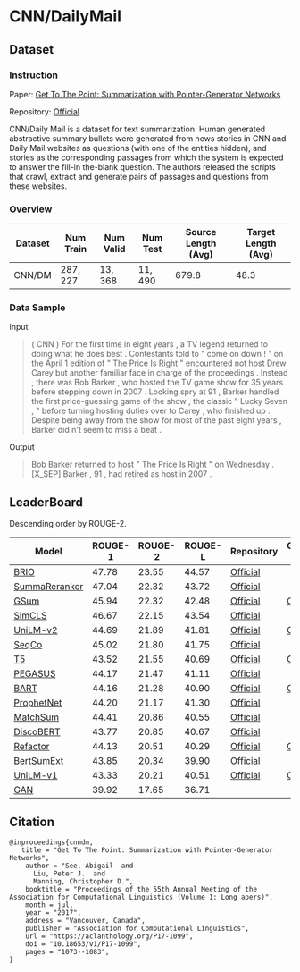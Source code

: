 # CNN/DailyMail

## Dataset

### Instruction

Paper: [Get To The Point: Summarization with Pointer-Generator Networks](https://arxiv.org/abs/1704.04368)

Repository: [Official](https://github.com/abisee/cnn-dailymail)

CNN/Daily Mail is a dataset for text summarization. Human generated abstractive summary bullets were generated from news stories in CNN and Daily Mail websites as questions (with one of the entities hidden), and stories as the corresponding passages from which the system is expected to answer the fill-in the-blank question. The authors released the scripts that crawl, extract and generate pairs of passages and questions from these websites.

### Overview

| Dataset | Num Train | Num Valid | Num Test | Source Length (Avg) | Target Length (Avg) |
| ------- | --------- | --------- | -------- | ------------------- | ------------------- |
| CNN/DM  | $287,227$ | $13,368$  | $11,490$ | $679.8$             | $48.3$              |

### Data Sample

Input

> ( CNN ) For the first time in eight years , a TV legend returned to doing what he does best . Contestants told to " come on down ! " on the April 1 edition of " The Price Is Right " encountered not host Drew Carey but another familiar face in charge of the proceedings . Instead , there was Bob Barker , who hosted the TV game show for 35 years before stepping down in 2007 . Looking spry at 91 , Barker handled the first price-guessing game of the show , the classic " Lucky Seven , " before turning hosting duties over to Carey , who finished up . Despite being away from the show for most of the past eight years , Barker did n't seem to miss a beat .

Output

> Bob Barker returned to host " The Price Is Right " on Wednesday . [X_SEP] Barker , 91 , had retired as host in 2007 .

## LeaderBoard

Descending order by ROUGE-2.

| Model                                                        | ROUGE-1 | ROUGE-2 | ROUGE-L | Repository                                                   | Generated Text                                               |
| ------------------------------------------------------------ | ------- | ------- | ------- | ------------------------------------------------------------ | ------------------------------------------------------------ |
| [BRIO](https://arxiv.org/abs/2203.16804)                     | $47.78$ | $23.55$ | $44.57$ | [Official](https://github.com/yixinL7/BRIO)                  |                                                              |
| [SummaReranker](https://arxiv.org/abs/2203.06569)            | $47.04$ | $22.32$ | $43.72$ | [Official](https://github.com/ntunlp/SummaReranker)          |                                                              |
| [GSum](https://arxiv.org/abs/2010.08014)                     | $45.94$ | $22.32$ | $42.48$ | [Official](https://github.com/neulab/guided_summarization)   | [Corpus](https://drive.google.com/drive/folders/1lfGRNkP0dxb9oRlIi0hO4zvYG_hUtcX8?usp=sharing) |
| [SimCLS](https://arxiv.org/abs/2106.01890)                   | $46.67$ | $22.15$ | $43.54$ | [Official](https://github.com/yixinL7/SimCLS)                |                                                              |
| [UniLM-v2](https://arxiv.org/abs/2002.12804)                 | $44.69$ | $21.89$ | $41.81$ | [Official](https://github.com/microsoft/unilm)               | [Corpus](https://drive.google.com/drive/folders/1E_yBKCWH9G3BpPRi7xdiEps9Em26zdAa?usp=sharing) |
| [SeqCo](https://arxiv.org/abs/2109.03481)                    | $45.02$ | $21.80$ | $41.75$ | [Official](https://github.com/xssstory/SeqCo)                |                                                              |
| [T5](https://arxiv.org/abs/1910.10683)                       | $43.52$ | $21.55$ | $40.69$ | [Official](https://github.com/google-research/text-to-text-transfer-transformer) | [Corpus](https://drive.google.com/drive/folders/1WfHPgx6o4jGF3riwYTUsejmScZjo888p?usp=sharing) |
| [PEGASUS](https://arxiv.org/abs/1912.08777)                  | $44.17$ | $21.47$ | $41.11$ | [Official](https://github.com/google-research/pegasus)       |                                                              |
| [BART](https://arxiv.org/abs/1910.13461)                     | $44.16$ | $21.28$ | $40.90$ | [Official](https://github.com/facebookresearch/fairseq/tree/main/examples/bart) | [Corpus](https://drive.google.com/drive/folders/1k1eROTpSe9cvoKLT1v3wXd_BRKME9ROn?usp=sharing) |
| [ProphetNet](https://arxiv.org/abs/2001.04063)               | $44.20$ | $21.17$ | $41.30$ | [Official](https://github.com/microsoft/ProphetNet)          |                                                              |
| [MatchSum](https://arxiv.org/abs/2004.08795)                 | $44.41$ | $20.86$ | $40.55$ | [Official](https://github.com/maszhongming/MatchSum)         |                                                              |
| [DiscoBERT](https://www.cs.utexas.edu/~jcxu/material/ACL20/DiscoBERT_ACL2020.pdf) | $43.77$ | $20.85$ | $40.67$ | [Official](https://github.com/jiacheng-xu/DiscoBERT)         |                                                              |
| [Refactor](https://arxiv.org/abs/2104.07210)                 | $44.13$ | $20.51$ | $40.29$ | [Official](https://github.com/yixinL7/Refactoring-Summarization) | [Corpus](https://drive.google.com/drive/folders/1Qgkphp1UEjlLfMPZ85h7LwpeVwfLBN0-?usp=sharing) |
| [BertSumExt](https://arxiv.org/abs/1908.08345)               | $43.85$ | $20.34$ | $39.90$ | [Official](https://github.com/nlpyang/PreSumm)               |                                                              |
| [UniLM-v1](https://arxiv.org/abs/1905.03197)                 | $43.33$ | $20.21$ | $40.51$ | [Official](https://github.com/microsoft/unilm)               | [Corpus](https://drive.google.com/drive/folders/1x7q0kl8BwpeS3Fa-uFapY_CfJDZhelTT?usp=sharing) |
| [GAN](https://arxiv.org/abs/1711.09357)                      | $39.92$ | $17.65$ | $36.71$ |                                                              |                                                              |

## Citation
```
@inproceedings{cnndm, 
   title = "Get To The Point: Summarization with Pointer-Generator Networks", 
    author = "See, Abigail  and 
      Liu, Peter J.  and 
      Manning, Christopher D.", 
    booktitle = "Proceedings of the 55th Annual Meeting of the Association for Computational Linguistics (Volume 1: Long apers)", 
    month = jul, 
    year = "2017", 
    address = "Vancouver, Canada", 
    publisher = "Association for Computational Linguistics", 
    url = "https://aclanthology.org/P17-1099", 
    doi = "10.18653/v1/P17-1099", 
    pages = "1073--1083", 
}
```
